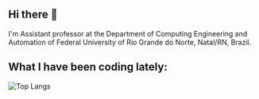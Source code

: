 ## Hi there 👋

I'm Assistant professor at the Department of Computing Engineering and Automation of Federal University of Rio Grande do Norte, Natal/RN, Brazil.

<!--
**cmdviegas/cmdviegas** is a ✨ _special_ ✨ repository because its `README.md` (this file) appears on your GitHub profile.

Here are some ideas to get you started:

- 🔭 I’m currently working on ...
- 🌱 I’m currently learning ...
- 👯 I’m looking to collaborate on ...
- 🤔 I’m looking for help with ...
- 💬 Ask me about ...
- 📫 How to reach me: ...
- 😄 Pronouns: ...
- ⚡ Fun fact: ...
-->

## What I have been coding lately:  

![Top Langs](https://github-readme-stats.vercel.app/api/top-langs/?username=cmdviegas&layout=compact&hide=html,css,cmake&langs_count=6)
